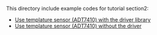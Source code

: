 This directory include example codes for tutorial section2:

* [Use templature sensor (ADT7410) with the driver library](s2_1.html)
* [Use templature sensor (ADT7410) without the driver](s2_2.html)

